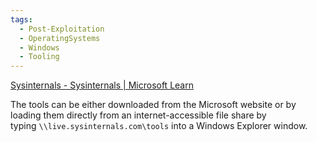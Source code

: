 ```yaml
---
tags:
  - Post-Exploitation
  - OperatingSystems
  - Windows
  - Tooling
---
```


[Sysinternals - Sysinternals | Microsoft Learn](https://learn.microsoft.com/en-us/sysinternals/)

The tools can be either downloaded from the Microsoft website or by loading them directly from an internet-accessible file share by typing `\\live.sysinternals.com\tools` into a Windows Explorer window.